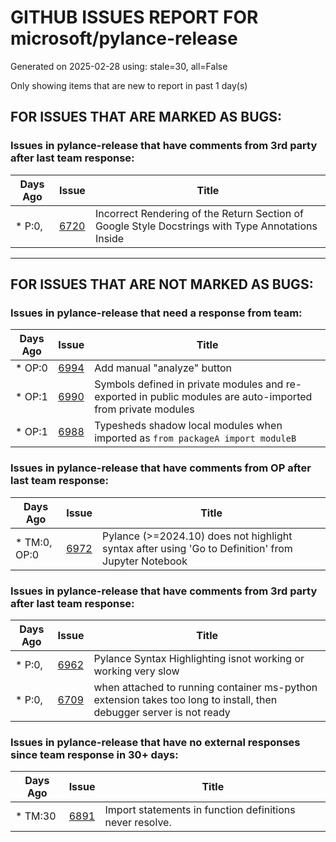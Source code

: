 
# GITHUB ISSUES REPORT FOR microsoft/pylance-release


Generated on 2025-02-28 using: stale=30, all=False


Only showing items that are new to report in past 1 day(s)


## FOR ISSUES THAT ARE MARKED AS BUGS:


### Issues in pylance-release that have comments from 3rd party after last team response:

| Days Ago | Issue | Title |
| --- | --- | --- |
 | \* P:0,  |[6720](https://github.com/microsoft/pylance-release/issues/6720 "Incorrect Rendering of the Return Section of Google Style Docstrings with Type Annotations Inside")  |Incorrect Rendering of the Return Section of Google Style Docstrings with Type Annotations Inside |

---

## FOR ISSUES THAT ARE NOT MARKED AS BUGS:


### Issues in pylance-release that need a response from team:

| Days Ago | Issue | Title |
| --- | --- | --- |
 | \* OP:0  |[6994](https://github.com/microsoft/pylance-release/issues/6994 "Add manual &quot;analyze&quot; button")  |Add manual "analyze" button |
 | \* OP:1  |[6990](https://github.com/microsoft/pylance-release/issues/6990 "Symbols defined in private modules and re-exported in public modules are auto-imported from private modules")  |Symbols defined in private modules and re-exported in public modules are auto-imported from private modules |
 | \* OP:1  |[6988](https://github.com/microsoft/pylance-release/issues/6988 "Typesheds shadow local modules when imported as `from packageA import moduleB`")  |Typesheds shadow local modules when imported as `from packageA import moduleB` |

### Issues in pylance-release that have comments from OP after last team response:

| Days Ago | Issue | Title |
| --- | --- | --- |
 | \* TM:0, OP:0  |[6972](https://github.com/microsoft/pylance-release/issues/6972 "Pylance (>=2024.10) does not highlight syntax after using 'Go to Definition' from Jupyter Notebook")  |Pylance (>=2024.10) does not highlight syntax after using 'Go to Definition' from Jupyter Notebook |

### Issues in pylance-release that have comments from 3rd party after last team response:

| Days Ago | Issue | Title |
| --- | --- | --- |
 | \* P:0,  |[6962](https://github.com/microsoft/pylance-release/issues/6962 "Pylance Syntax Highlighting isnot working or working very slow")  |Pylance Syntax Highlighting isnot working or working very slow |
 | \* P:0,  |[6709](https://github.com/microsoft/pylance-release/issues/6709 "when attached to running container ms-python extension takes too long to install, then debugger server is not ready ")  |when attached to running container ms-python extension takes too long to install, then debugger server is not ready  |

### Issues in pylance-release that have no external responses since team response in 30+ days:

| Days Ago | Issue | Title |
| --- | --- | --- |
 | \* TM:30  |[6891](https://github.com/microsoft/pylance-release/issues/6891 "Import statements in function definitions never resolve.")  |Import statements in function definitions never resolve. |




















